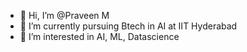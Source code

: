 - 👋 Hi, I’m @Praveen M
- 🌱 I’m currently pursuing Btech in AI at IIT Hyderabad
- 👀 I’m interested in AI, ML, Datascience

<!---
Praveen-pm25/Praveen-pm25 is a ✨ special ✨ repository because its `README.md` (this file) appears on your GitHub profile.
You can click the Preview link to take a look at your changes.
--->

